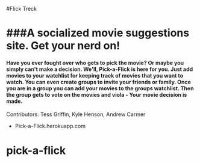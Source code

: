 #Flick Treck

###A socialized movie suggestions site. Get your nerd on!
================================================================================

#### Have you ever fought over who gets to pick the movie? Or maybe you simply can't make a decision. We'll, Pick-a-Flick is here for you. Just add movies to your watchlist for keeping track of movies that you want to watch. You can even create groups to invite your friends or family. Once you are in a group you can add your movies to the groups watchlist. Then the group gets to vote on the movies and viola - Your movie decision is made.  

Contributors: Tess Griffin, Kyle Henson, Andrew Carmer


* Pick-a-Flick.herokuapp.com
# pick-a-flick
